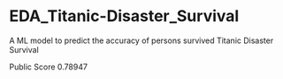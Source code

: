 # EDA_Titanic-Disaster_Survival
A ML model to predict the accuracy of persons survived
Titanic Disaster Survival


Public Score
0.78947

